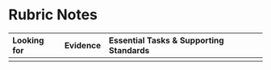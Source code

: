# Rubric Notes

| Looking for                       | Evidence                                  | Essential Tasks & Supporting Standards |
| :--                               | :--                                       | :--                                    |
|                                   |                                           |                                        |
